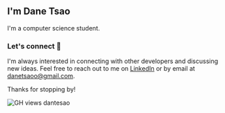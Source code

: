 I'm Dane Tsao
-------------

I'm a computer science student.

### Let's connect 🤝

I'm always interested in connecting with other developers and discussing new ideas. Feel free to reach out to me on [LinkedIn](https://www.linkedin.com/in/danetsao/) or by email at danetsaoo@gmail.com.

Thanks for stopping by!

![GH views dantesao](https://komarev.com/ghpvc/?username=danetsao)

